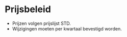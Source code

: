 
# Prijsbeleid
- Prijzen volgen prijslijst STD.
- Wijzigingen moeten per kwartaal bevestigd worden.
